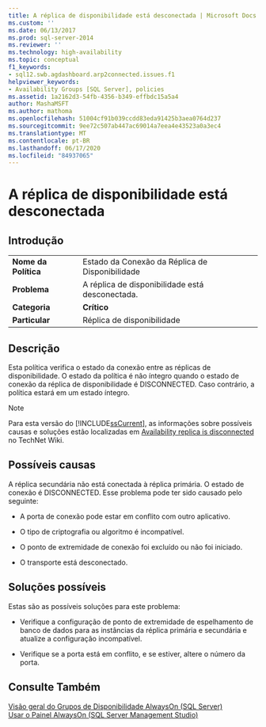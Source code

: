 ```yaml
---
title: A réplica de disponibilidade está desconectada | Microsoft Docs
ms.custom: ''
ms.date: 06/13/2017
ms.prod: sql-server-2014
ms.reviewer: ''
ms.technology: high-availability
ms.topic: conceptual
f1_keywords:
- sql12.swb.agdashboard.arp2connected.issues.f1
helpviewer_keywords:
- Availability Groups [SQL Server], policies
ms.assetid: 1a2162d3-54fb-4356-b349-effbdc15a5a4
author: MashaMSFT
ms.author: mathoma
ms.openlocfilehash: 51004cf91b039ccdd83eda91425b3aea0764d237
ms.sourcegitcommit: 9ee72c507ab447ac69014a7eea4e43523a0a3ec4
ms.translationtype: MT
ms.contentlocale: pt-BR
ms.lasthandoff: 06/17/2020
ms.locfileid: "84937065"
---
```

# <a name="availability-replica-is-disconnected"></a>A réplica de disponibilidade está desconectada
    
## <a name="introduction"></a>Introdução  
  
|||  
|-|-|  
|**Nome da Política**|Estado da Conexão da Réplica de Disponibilidade|  
|**Problema**|A réplica de disponibilidade está desconectada.|  
|**Categoria**|**Crítico**|  
|**Particular**|Réplica de disponibilidade|  
  
## <a name="description"></a>Descrição  
 Esta política verifica o estado da conexão entre as réplicas de disponibilidade. O estado da política é não íntegro quando o estado de conexão da réplica de disponibilidade é DISCONNECTED. Caso contrário, a política estará em um estado íntegro.  
  
> [!NOTE]  
>   Para esta versão do [!INCLUDE[ssCurrent](../../../includes/sscurrent-md.md)], as informações sobre possíveis causas e soluções estão localizadas em [Availability replica is disconnected](https://go.microsoft.com/fwlink/p/?LinkId=220857) no TechNet Wiki.  
  
## <a name="possible-causes"></a>Possíveis causas  
 A réplica secundária não está conectada à réplica primária. O estado de conexão é DISCONNECTED. Esse problema pode ter sido causado pelo seguinte:  
  
-   A porta de conexão pode estar em conflito com outro aplicativo.  
  
-   O tipo de criptografia ou algoritmo é incompatível.  
  
-   O ponto de extremidade de conexão foi excluído ou não foi iniciado.  
  
-   O transporte está desconectado.  
  
## <a name="possible-solutions"></a>Soluções possíveis  
 Estas são as possíveis soluções para este problema:  
  
-   Verifique a configuração de ponto de extremidade de espelhamento de banco de dados para as instâncias da réplica primária e secundária e atualize a configuração incompatível.  
  
-   Verifique se a porta está em conflito, e se estiver, altere o número da porta.  
  
## <a name="see-also"></a>Consulte Também  
 [Visão geral do Grupos de Disponibilidade AlwaysOn &#40;SQL Server&#41;](overview-of-always-on-availability-groups-sql-server.md)   
 [Usar o Painel AlwaysOn &#40;SQL Server Management Studio&#41;](use-the-always-on-dashboard-sql-server-management-studio.md)  
  
  
